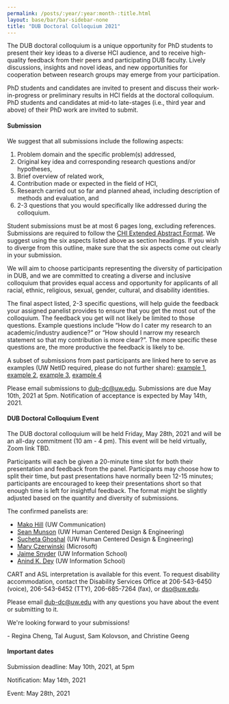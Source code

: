 ```yaml
---
permalink: /posts/:year/:year:month-:title.html
layout: base/bar/bar-sidebar-none
title: "DUB Doctoral Colloquium 2021"
---
```


<div class="row" style="margin-bottom: 15px">
  <div class="col-md-8" markdown="block">
The DUB doctoral colloquium is a unique opportunity for PhD students to present their key ideas to a diverse HCI audience, and to receive high-quality feedback from their peers and participating DUB faculty. Lively discussions, insights and novel ideas, and new opportunities for cooperation between research groups may emerge from your participation.

PhD students and candidates are invited to present and discuss their work-in-progress or preliminary results in HCI fields at the doctoral colloquium. PhD students and candidates at mid-to late-stages (i.e., third year and above) of their PhD work are invited to submit.

<h4> Submission </h4>

We suggest that all submissions include the following aspects:

1. Problem domain and the specific problem(s) addressed,
2. Original key idea and corresponding research questions and/or hypotheses,
3. Brief overview of related work,
4. Contribution made or expected in the field of HCI,
5. Research carried out so far and planned ahead, including description of methods and evaluation, and
6. 2-3 questions that you would specifically like addressed during the colloquium.

Student submissions must be at most 6 pages long, excluding references. Submissions are required to follow the <a href="https://chi2021.acm.org/for-authors/chi-publication-formats">CHI Extended Abstract Format</a>. We suggest using the six aspects listed above as section headings. If you wish to diverge from this outline, make sure that the six aspects come out clearly in your submission. 

We will aim to choose participants representing the diversity of participation in DUB, and we are committed to creating a diverse and inclusive colloquium that provides equal access and opportunity for applicants of all racial, ethnic, religious, sexual, gender, cultural, and disability identities.

The final aspect listed, 2-3 specific questions, will help guide the feedback your assigned panelist provides to ensure that you get the most out of the colloquium. The feedback you get will not likely be limited to those questions. Example questions include “How do I cater my research to an academic/industry audience?” or “How should I narrow my research statement so that my contribution is more clear?”. The more specific these questions are, the more productive the feedback is likely to be.

A subset of submissions from past participants are linked here to serve as examples (UW NetID required, please do not further share): <a href="https://drive.google.com/file/d/1HyVfhyWJl4PvtL957A1xVisJF6-n_QNN/view?usp=sharing">example 1</a>, <a href="https://drive.google.com/file/d/1GFWSm64WNt7U4iwP61hFUYI8wxfOmkM5/view?usp=sharing">example 2</a>, <a href="https://drive.google.com/file/d/1K_OugSFRcEmvSgSaz38WWNpp6aJ2xS-V/view?usp=sharing">example 3</a>, <a href="https://drive.google.com/file/d/1_VZL3sgjSAkTQXMubnwi-9_0dsQq4fXe/view?usp=sharing">example 4</a>

Please email submissions to <a href="mailto:dub-dc@uw.edu">dub-dc@uw.edu</a>. Submissions are due May 10th, 2021 at 5pm. Notification of acceptance is expected by May 14th, 2021.

<h4> DUB Doctoral Colloquium Event </h4>

The DUB doctoral colloquium will be held Friday, May 28th, 2021 and will be an all-day commitment (10 am - 4 pm). This event will be held virtually, Zoom link TBD.

Participants will each be given a 20-minute time slot for both their presentation and feedback from the panel. Participants may choose how to split their time, but past presentations have normally been 12-15 minutes; participants are encouraged to keep their presentations short so that enough time is left for insightful feedback. The format might be slightly adjusted based on the quantity and diversity of submissions.

The confirmed panelists are:
- <a href="https://mako.cc/">Mako Hill</a> (UW Communication)
- <a href="https://www.smunson.com/">Sean Munson</a> (UW Human Centered Design & Engineering)
- <a href="https://www.sucheta.net/">Sucheta Ghoshal</a> (UW Human Centered Design & Engineering)
- <a href="https://www.microsoft.com/en-us/research/people/marycz/">Mary Czerwinski</a> (Microsoft)
- <a href="http://www.jaimesnyder.com/">Jaime Snyder</a> (UW Information School)
- <a href="https://ischool.uw.edu/people/faculty/profile/anind">Anind K. Dey</a> (UW Information School)


CART and ASL interpretation is available for this event. To request disability accommodation, contact the Disability Services Office at 206-543-6450 (voice), 206-543-6452 (TTY), 206-685-7264 (fax), or dso@uw.edu.

Please email <a href="mailto:dub-dc@uw.edu">dub-dc@uw.edu</a> with any questions you have about the event or submitting to it.

We're looking forward to your submissions!

\- Regina Cheng, Tal August, Sam Kolovson, and Christine Geeng
  </div>
  <div class="col-md-4" markdown="block">
<h4> Important dates </h4>

Submission deadline: May 10th, 2021, at 5pm

Notification: May 14th, 2021

Event: May 28th, 2021
  </div>
</div>
